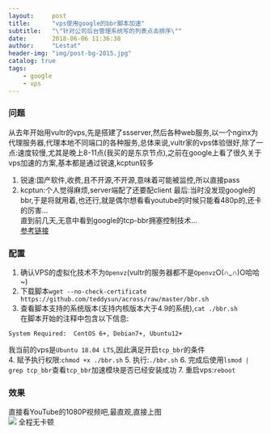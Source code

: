 ```yaml
---
layout:     post
title:      "vps使用google的bbr脚本加速"
subtitle:   "\"针对公司后台管理系统写的列表点击排序\""
date:       2018-06-06 11:36:38
author:     "Lestat"
header-img: "img/post-bg-2015.jpg"
catalog: true
tags:
    - google
    - vps
---
```



### 问题
从去年开始用vultr的vps,先是搭建了ssserver,然后各种web服务,以一个nginx为代理服务器,代理本地不同端口的各种服务,总体来说,vultr家的vps体验很好,除了一点:速度较慢,尤其是晚上8-11点(我买的是东京节点),之前在google上看了很久关于vps加速的方案,基本都是通过锐速,kcptun较多  
1. 锐速:国产软件,收费,且不开源,不开源,意味着可能被监控,所以直接pass  
2. kcptun:个人觉得麻烦,server端配了还要配client
最后:当时没发现google的bbr,于是将就用着,也还行,就是偶尔想看看youtube的时候只能看480p的,还卡的厉害...  
直到前几天,无意中看到google的tcp-bbr拥塞控制技术...  
[参考链接](https://github.com/google/bbr)

### 配置
1. 确认VPS的虚拟化技术不为`Openvz`(vultr的服务器都不是`Openvz`O(∩_∩)O哈哈~)
2. 下载脚本`wget --no-check-certificate https://github.com/teddysun/across/raw/master/bbr.sh`
3. 查看脚本支持的系统版本(支持内核版本大于4.9的系统),`cat ./bbr.sh`  
在脚本开始的注释中包含以下信息:
```shell
System Required:  CentOS 6+, Debian7+, Ubuntu12+
```

我当前的vps是`Ubuntu 18.04 LTS`,因此满足开启`tcp_bbr`的条件  
4. 赋予执行权限:`chmod +x ./bbr.sh`
5. 执行:`./bbr.sh`
6. 完成后使用`lsmod | grep tcp_bbr`查看`tcp_bbr`加速模块是否已经安装成功
7. 重启vps:`reboot`

### 效果
直接看YouTube的1080P视频吧,最直观,直接上图  
![](https://lestat.b0.upaiyun.com/blog/bbr_speed.jpg)
全程无卡顿  